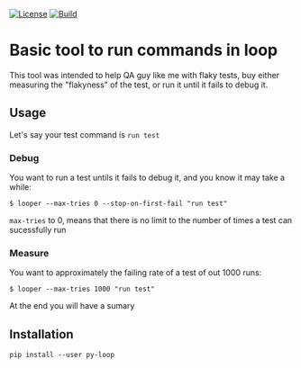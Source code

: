 [![License](https://img.shields.io/github/license/jeremad/looper.svg)](https://opensource.org/licenses/MIT)
[![Build](https://img.shields.io/travis/jeremad/looper/master.svg)](https://travis-ci.org/jeremad/looper)

# Basic tool to run commands in loop

This tool was intended to help QA guy like me with flaky tests, buy either measuring the "flakyness" of the test, or run it until it fails to debug it.

## Usage

Let's say your test command is `run test`


### Debug

You want to run a test untils it fails to debug it, and you know it may take a while:
```
$ looper --max-tries 0 --stop-on-first-fail "run test"
```

`max-tries` to 0, means that there is no limit to the number of times a test can sucessfully run

### Measure

You want to approximately the failing rate of a test of out 1000 runs:

```
$ looper --max-tries 1000 "run test"
```

At the end you will have a sumary

## Installation

`pip install --user py-loop`
